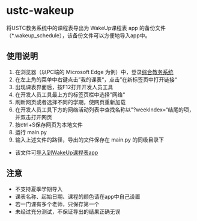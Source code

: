 # ustc-wakeup

将USTC教务系统中的课程表导出为 WakeUp课程表 app
的备份文件（*.wakeup_schedule），该备份文件可以方便地导入app中。

## 使用说明
1. 在浏览器（以PC端的 Microsoft Edge 为例）中，登录[综合教务系统](https://jw.ustc.edu.cn)
2. 在左上角的菜单中右键点击”我的课表“，点击”在新标签页中打开链接“
3. 出现课表界面后，按F12打开开发人员工具
4. 在开发人员工具最上方的标签页栏中选择”网络“
5. 刷新网页或者选择不同的学期，使网页重新加载
6. 在开发人员工具下方的网络活动列表中查找名称以”?weekIndex=“结尾的项，并双击打开网页
7. 按ctrl+S保存网页为本地文件
8. 运行 main.py
9. 输入上述文件的路径，导出的文件保存在 main.py 的同级目录下
- 该文件可[导入到WakeUp课程表app](https://support.qq.com/products/97617/faqs/59884?)

## 注意
- 不支持夏季学期导入
- 课表名称、起始日期、课程的颜色请在app中自己设置
- 若一门课有多个老师，只保存第一个
- 未经过充分测试，不保证导出的结果正确无误
